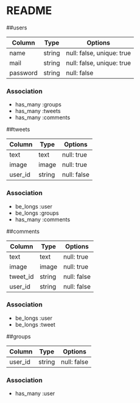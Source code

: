 # README

##users

|Column|Type|Options|
|------|----|-------|
|name|string|null: false, unique: true|
|mail|string|null: false, unique: true|
|password|string|null: false|

### Association
- has_many :groups
- has_many :tweets
- has_many :comments


##tweets

|Column|Type|Options|
|------|----|-------|
|text|text|null: true|
|image|image|null: true|
|user_id|string|null: false|

### Association
- be_longs :user
- be_longs :groups
- has_many :comments


##comments

|Column|Type|Options|
|------|----|-------|
|text|text|null: true|
|image|image|null: true|
|tweet_id|string|null: false|
|user_id|string|null: false|

### Association
- be_longs :user
- be_longs :tweet


##groups

|Column|Type|Options|
|------|----|-------|
|user_id|string|null: false|

### Association
- has_many :user

